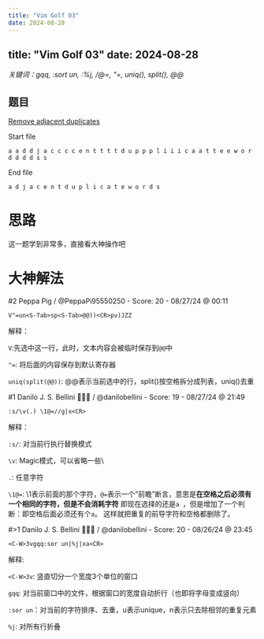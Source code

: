 ```yaml
---
title: "Vim Golf 03"
date: 2024-08-28
---
```


## title: "Vim Golf 03" date: 2024-08-28

*关键词：gqq, :sort un, :%j, /@=, "=, uniq(), split(), @@*

## 题目

[Remove adjacent duplicates](https://www.vimgolf.com/challenges/9v0066cbb6a1000000000345)

Start file

```
a a d d j a c c c c e n t t t t d u p p p l i i i c a a t t e e w o r d d d d s s
```

End file

```
a d j a c e n t d u p l i c a t e w o r d s
```

# 思路

这一题学到非常多，直接看大神操作吧

# 大神解法

#2 Peppa Pig / @PeppaPi95550250 - Score: 20 - 08/27/24 @ 00:11

```vim
V"=un<S-Tab>sp<S-Tab>@@))<CR>pv)JZZ
```

解释：

`V`:先选中这一行，此时，文本内容会被临时保存到`@@`中

`"=`: 将后面的内容保存到默认寄存器

`uniq(split(@@))`: @@表示当前选中的行，split()按空格拆分成列表，uniq()去重

#1 Danilo J. S. Bellini 🥊🇧🇷 / @danilobellini - Score: 19 - 08/27/24 @ 21:49

```Vim
:s/\v(.) \1@=//g|x<CR>
```

解释：

`:s/`: 对当前行执行替换模式

`\v`: Magic模式，可以省略一些\\

`.`: 任意字符

`\1@=`: \\1表示前面的那个字符，`@=`表示一个”前瞻”断言，意思是**在空格之后必须有一个相同的字符，但是不会消耗字符**
即现在选择的还是`a `，但是增加了一个判断：即空格后面必须还有个`a`。
这样就把重复的前导字符和空格都删除了。

#>1 Danilo J. S. Bellini 🥊🇧🇷 / @danilobellini - Score: 20 - 08/26/24 @ 23:45

```Vim
<C-W>3vgqq:sor un|%j|xa<CR>
```

解释:

`<C-W>3v`: 竖直切分一个宽度3个单位的窗口

`gqq`: 对当前窗口中的文件，根据窗口的宽度自动折行（也即将字母变成竖向）

`:sor un`：对当前的字符排序、去重，u表示unique，n表示只去除相邻的重复元素

`%j`: 对所有行折叠
